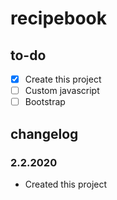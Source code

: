 # recipebook

## to-do
- [x] Create this project
- [ ] Custom javascript
- [ ] Bootstrap

## changelog
### 2.2.2020
- Created this project
